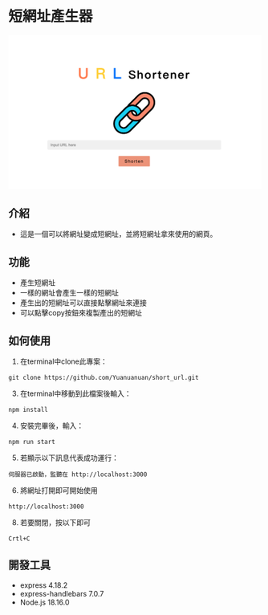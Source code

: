 # 短網址產生器
![網頁封面](/public/image/index.png)
## 介紹
- 這是一個可以將網址變成短網址，並將短網址拿來使用的網頁。
## 功能
- 產生短網址
- 一樣的網址會產生一樣的短網址
- 產生出的短網址可以直接點擊網址來連接
- 可以點擊copy按鈕來複製產出的短網址
## 如何使用
1. 在terminal中clone此專案：
```
git clone https://github.com/Yuanuanuan/short_url.git
```
3. 在terminal中移動到此檔案後輸入：
```
npm install
```
4. 安裝完畢後，輸入：
```
npm run start
```
5. 若顯示以下訊息代表成功運行：
```
伺服器已啟動，監聽在 http://localhost:3000
```
6. 將網址打開即可開始使用
```
http://localhost:3000
```
8. 若要關閉，按以下即可
```
Crtl+C
```
## 開發工具
- express 4.18.2
- express-handlebars 7.0.7
- Node.js 18.16.0
